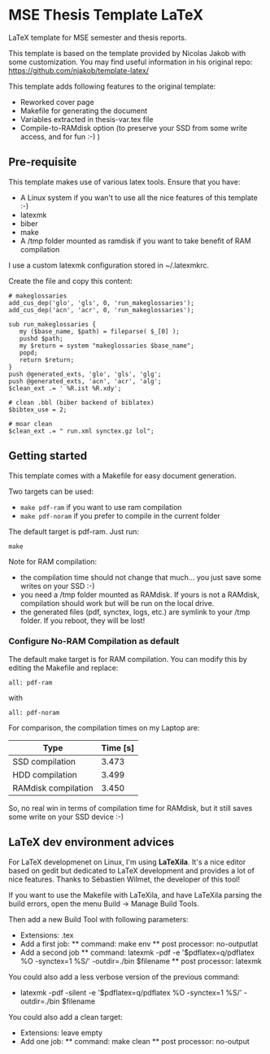 # MSE Thesis Template LaTeX

LaTeX template for MSE semester and thesis reports.

This template is based on the template provided by Nicolas Jakob with some customization.
You may find useful information in his original repo: https://github.com/njakob/template-latex/

This template adds following features to the original template:
* Reworked cover page
* Makefile for generating the document
* Variables extracted in thesis-var.tex file
* Compile-to-RAMdisk option (to preserve your SSD from some write access, and for fun :-) )

## Pre-requisite

This template makes use of various latex tools. Ensure that you have:
* A Linux system if you wan't to use all the nice features of this template :-)
* latexmk
* biber
* make
* A /tmp folder mounted as ramdisk if you want to take benefit of RAM compilation

I use a custom latexmk configuration stored in ~/.latexmkrc.

Create the file and copy this content:


    # makeglossaries
    add_cus_dep('glo', 'gls', 0, 'run_makeglossaries');
    add_cus_dep('acn', 'acr', 0, 'run_makeglossaries');
    
    sub run_makeglossaries {
       my ($base_name, $path) = fileparse( $_[0] );
       pushd $path;
       my $return = system "makeglossaries $base_name";
       popd;
       return $return;
    }
    push @generated_exts, 'glo', 'gls', 'glg';
    push @generated_exts, 'acn', 'acr', 'alg';
    $clean_ext .= ' %R.ist %R.xdy';
    
    # clean .bbl (biber backend of biblatex)
    $bibtex_use = 2;
    
    # moar clean
    $clean_ext .= " run.xml synctex.gz lol";


## Getting started

This template comes with a Makefile for easy document generation.

Two targets can be used:
* ```make pdf-ram``` if you want to use ram compilation
* ```make pdf-noram``` if you prefer to compile in the current folder

The default target is pdf-ram. Just run:

```
make
```

Note for RAM compilation:
* the compilation time should not change that much... you just save some writes on your SSD :-)
* you need a /tmp folder mounted as RAMdisk. If yours is not a RAMdisk, compilation should work but will be run on the local drive.
* the generated files (pdf, synctex, logs, etc.) are symlink to your /tmp folder. If you reboot, they will be lost!


### Configure No-RAM Compilation as default

The default make target is for RAM compilation. You can modify this by editing the Makefile and replace:

```
all: pdf-ram
```

with

```
all: pdf-noram
```

For comparison, the compilation times on my Laptop are:



| Type | Time [s] |
| -----|-----------
| SSD compilation | 3.473 |
| HDD compilation | 3.499 |
| RAMdisk compilation | 3.450 |

So, no real win in terms of compilation time for RAMdisk, but it still saves some write on your SSD device :-)


## LaTeX dev environment advices

For LaTeX developmenet on Linux, I'm using **LaTeXila**. It's a nice editor based on gedit but dedicated to LaTeX development and provides a lot of nice features.
Thanks to Sébastien Wilmet, the developer of this tool!

If you want to use the Makefile with LaTeXila, and have LaTeXila parsing the build errors, open the menu Build -> Manage Build Tools.

Then add a new Build Tool with following parameters:
* Extensions: .tex
* Add a first job:
** command: make env
** post processor: no-outputlat
* Add a second job
** command: latexmk -pdf -e '$pdflatex=q/pdflatex %O -synctex=1 %S/' -outdir=./bin $filename
** post processor: latexmk


You could also add a less verbose version of the previous command:
* latexmk -pdf -silent -e '$pdflatex=q/pdflatex %O -synctex=1 %S/' -outdir=./bin $filename

You could also add a clean target:
* Extensions: leave empty
* Add one job:
** command: make clean
** post processor: no-output
